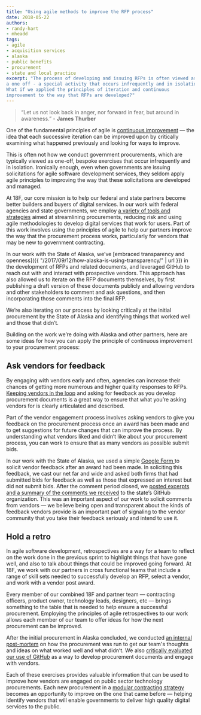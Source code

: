 ```yaml
---
title: "Using agile methods to improve the RFP process"
date: 2018-05-22
authors:
- randy-hart
- mheadd
tags:
- agile
- acquisition services
- alaska
- public benefits
- procurement
- state and local practice
excerpt: "The process of developing and issuing RFPs is often viewed as
a one off - a special activity that occurs infrequently and in isolation.
What if we applied the principles of iteration and continuous
improvement to the way that RFPs are developed?"
---
```


> “Let us not look back in anger, nor forward in fear, but around in
awareness.” - **James Thurber**

One of the fundamental principles of agile is [continuous
improvement](https://agile.18f.gov/6-iterate.html) — the idea that each
successive iteration can be improved upon by critically examining what
happened previously and looking for ways to improve.

This is often not how we conduct government procurements, which are
typically viewed as one-off, bespoke exercises that occur infrequently
and in isolation. Ironically enough, even when governments are issuing
solicitations for agile software development services, they seldom apply
agile principles to improving the way that these solicitations are
developed and managed.

At 18F, our core mission is to help our federal and state partners
become better builders and buyers of digital services. In our work with
federal agencies and state governments, we employ [a variety of tools
and strategies](https://modularcontracting.18f.gov/) aimed at
streamlining procurements, reducing risk and using agile methodologies
to develop digital services that work for users. Part of this work
involves using the principles of agile to help our partners improve the
way that the procurement process works, particularly for vendors that
may be new to government contracting.

In our work with the State of Alaska, we’ve [embraced transparency and
openness]({{ "/2017/09/12/how-alaska-is-using-transparency/" | url }})
in the development of RFPs and related documents, and leveraged GitHub
to reach out with and interact with prospective vendors. This approach
has also allowed us to iterate on the RFP documents themselves, by first
publishing a draft version of these documents publicly and allowing
vendors and other stakeholders to comment and ask questions, and then
incorporating those comments into the final RFP.

We’re also iterating on our process by looking critically at the initial
procurement by the State of Alaska and identifying things that worked
well and those that didn’t.

Building on the work we’re doing with Alaska and other partners, here
are some ideas for how you can apply the principle of continuous
improvement to your procurement process:

## Ask vendors for feedback

By engaging with vendors early and often, agencies can increase their
chances of getting more numerous and higher quality responses to RFPs.
[Keeping vendors in the
loop](https://github.com/AlaskaDHSS/EIS-Modernization/wiki) and asking
for feedback as you develop procurement documents is a great way to
ensure that what you’re asking vendors for is clearly articulated and
described.

Part of the vendor engagement process involves asking vendors to give
you feedback on the procurement process once an award has been made and
to get suggestions for future changes that can improve the process. By
understanding what vendors liked and didn’t like about your procurement
process, you can work to ensure that as many vendors as possible submit
bids.

In our work with the State of Alaska, we used a simple [Google Form
](https://docs.google.com/forms/d/e/1FAIpQLSdustMAV7GzSNk1nmr_EKVt_E4e2pFcZOiyh1_l7rO4h_Rqkg/viewform)to
solicit vendor feedback after an award had been made. In soliciting this
feedback, we cast our net far and wide and asked both firms that had
submitted bids for feedback as well as those that expressed an interest
but did not submit bids. After the comment period closed, we [posted
excerpts and a summary of the comments we
received](https://github.com/AlaskaDHSS/RFP-Search-Unification/blob/master/post-award-vendor-info/retrospective-on-buy-1.md)
to the state’s GitHub organization. This was an important aspect of our
work to solicit comments from vendors — we believe being open and
transparent about the kinds of feedback vendors provide is an important
part of signaling to the vendor community that you take their feedback
seriously and intend to use it.

## Hold a retro

In agile software development, retrospectives are a way for a team to
reflect on the work done in the previous sprint to highlight things that
have gone well, and also to talk about things that could be improved
going forward. At 18F, we work with our partners in cross functional
teams that include a range of skill sets needed to successfully develop
an RFP, select a vendor, and work with a vendor post award.

Every member of our combined 18F and partner team — contracting
officers, product owner, technology leads, designers, etc — brings
something to the table that is needed to help ensure a successful
procurement. Employing the principles of agile retrospectives to our
work allows each member of our team to offer ideas for how the next
procurement can be improved.

After the initial procurement in Alaska concluded, we conducted [an
internal
post-mortem](https://github.com/AlaskaDHSS/RFP-Search-Unification/blob/master/post-award-vendor-info/Post-Mortem_on_the_first_Alaska_buy.v2.pdf)
on how the procurement was run to get our team's thoughts and ideas
on what worked well and what didn’t. We also [critically evaluated our
use of
GitHub](https://github.com/AlaskaDHSS/EIS-Modernization/blob/master/using-github-for-procurement-docs.md)
as a way to develop procurement documents and engage with vendors.

Each of these exercises provides valuable information that can be used
to improve how vendors are engaged on public sector technology
procurements. Each new procurement in a [modular contracting
strategy](https://modularcontracting.18f.gov/modular-procurement/)
becomes an opportunity to improve on the one that came before — helping
identify vendors that will enable governments to deliver high quality
digital services to the public.
